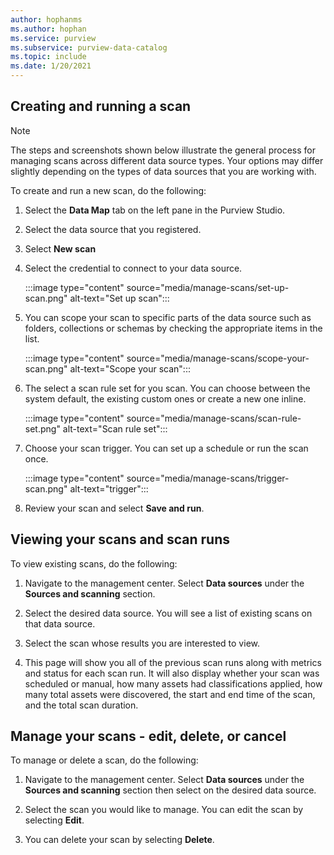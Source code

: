 ```yaml
---
author: hophanms
ms.author: hophan
ms.service: purview
ms.subservice: purview-data-catalog
ms.topic: include
ms.date: 1/20/2021
---
```

## Creating and running a scan

> [!Note] 
> The steps and screenshots shown below illustrate the general process for managing scans across different data source types. Your options may differ slightly depending on the types of data sources that you are working with.

To create and run a new scan, do the following:

1. Select the **Data Map** tab on the left pane in the Purview Studio.

1. Select the data source that you registered.

1. Select **New scan**

1. Select the credential to connect to your data source. 

   :::image type="content" source="media/manage-scans/set-up-scan.png" alt-text="Set up scan":::

1. You can scope your scan to specific parts of the data source such as folders, collections or schemas by checking the appropriate items in the list.

   :::image type="content" source="media/manage-scans/scope-your-scan.png" alt-text="Scope your scan":::

1. The select a scan rule set for you scan. You can choose between the system default, the existing custom ones or create a new one inline.

   :::image type="content" source="media/manage-scans/scan-rule-set.png" alt-text="Scan rule set":::

1. Choose your scan trigger. You can set up a schedule or run the scan once.

   :::image type="content" source="media/manage-scans/trigger-scan.png" alt-text="trigger":::

1. Review your scan and select **Save and run**.

## Viewing your scans and scan runs

To view existing scans, do the following:

1. Navigate to the management center. Select **Data sources** under the **Sources and scanning** section. 

2. Select the desired data source. You will see a list of existing scans on that data source.

3. Select the scan whose results you are interested to view.

4. This page will show you all of the previous scan runs along with metrics and status for each scan run. It will also display whether your scan was scheduled or manual, how many assets had classifications applied, how many total assets were discovered, the start and end time of the scan, and the total scan duration.

## Manage your scans - edit, delete, or cancel

To manage or delete a scan, do the following:

1. Navigate to the management center. Select **Data sources** under the **Sources and scanning** section then select on the desired data source.

2. Select the scan you would like to manage. You can edit the scan by selecting **Edit**.

3. You can delete your scan by selecting **Delete**. 
